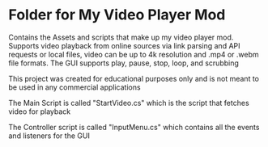 # Folder for My Video Player Mod

Contains the Assets and scripts that make up my video player mod. Supports video playback from online sources via link parsing
and API requests or local files, video can be up to 4k resolution and .mp4 or .webm file formats. 
The GUI supports play, pause, stop, loop, and scrubbing

This project was created for educational purposes only and is not meant to be used in any commercial applications

The Main Script is called "StartVideo.cs" which is the script that fetches video for playback

The Controller script is called "InputMenu.cs" which contains all the events and listeners for the GUI
